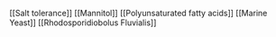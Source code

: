 [[Salt tolerance]]
[[Mannitol]]
[[Polyunsaturated fatty acids]]
[[Marine Yeast]]
[[Rhodosporidiobolus Fluvialis]]
